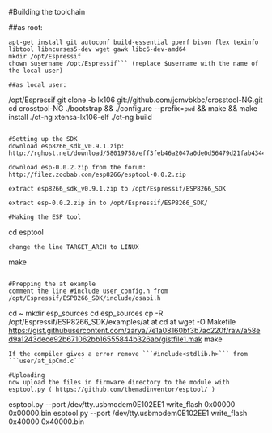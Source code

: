 #Building the toolchain

##as root:
```
apt-get install git autoconf build-essential gperf bison flex texinfo libtool libncurses5-dev wget gawk libc6-dev-amd64
mkdir /opt/Espressif
chown $username /opt/Espressif``` (replace $username with the name of the local user)

##as local user:
```
/opt/Espressif
git clone -b lx106 git://github.com/jcmvbkbc/crosstool-NG.git 
cd crosstool-NG
./bootstrap && ./configure --prefix=`pwd` && make && make install
./ct-ng xtensa-lx106-elf
./ct-ng build
```

#Setting up the SDK
download esp8266_sdk_v0.9.1.zip:  http://rghost.net/download/58019758/eff3feb46a2047a0de0d56479d21fab434429fea/esp8266_sdk_v0.9.1.zip

download esp-0.0.2.zip from the forum: http://filez.zoobab.com/esp8266/esptool-0.0.2.zip

extract esp8266_sdk_v0.9.1.zip to /opt/Espressif/ESP8266_SDK

extract esp-0.0.2.zip in to /opt/Espressif/ESP8266_SDK/

#Making the ESP tool
```
cd esptool
```
change the line TARGET_ARCH to LINUX
```
make
```

#Prepping the at example
comment the line #include user_config.h from /opt/Espressif/ESP8266_SDK/include/osapi.h
```
cd ~
mkdir esp_sources
cd esp_sources
cp -R /opt/Espressif/ESP8266_SDK/examples/at at
cd at
wget -O Makefile https://gist.githubusercontent.com/zarya/7e1a08160bf3b7ac220f/raw/a58ed9a1243dece92b671062bb16555844b326ab/gistfile1.mak
make
```
If the compiler gives a error remove ```#include<stdlib.h>``` from ```user/at_ipCmd.c```

#Uploading
now upload the files in firmware directory to the module with esptool.py ( https://github.com/themadinventor/esptool/ )
```
esptool.py --port /dev/tty.usbmodem0E102EE1 write_flash 0x00000 0x00000.bin
esptool.py --port /dev/tty.usbmodem0E102EE1 write_flash 0x40000 0x40000.bin
```
